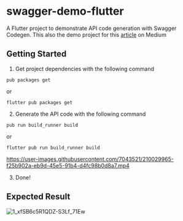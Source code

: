 # swagger-demo-flutter

A Flutter project to demonstrate API code generation with Swagger Codegen. 
This also the demo project for this [article](https://medium.com/@jacksoncwp/10x-in-flutter-development-with-swagger-codegen-ef758a9cbd21) on Medium

## Getting Started

1. Get project dependencies with the following command
```
pub packages get
```
or
```
flutter pub packages get
```
2. Generate the API code with the following command
```
pub run build_runner build
```
or
```
flutter pub run build_runner build
```
https://user-images.githubusercontent.com/7043521/210029965-f25b902a-eb9d-45e5-91b4-d4fc98b0d8a7.mp4

3. Done!

## Expected Result
![1_xfSB6c5R1QDZ-S3Lf_71Ew](https://user-images.githubusercontent.com/7043521/210029819-30612344-600b-42d3-81f4-76d994df9fc0.png)
